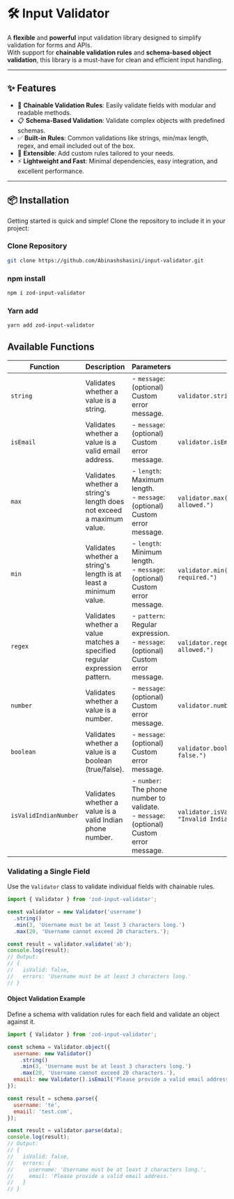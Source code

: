 # 🛠️ Input Validator

A **flexible** and **powerful** input validation library designed to simplify validation for forms and APIs.  
With support for **chainable validation rules** and **schema-based object validation**, this library is a must-have for clean and efficient input handling.

---

## ✨ Features

- 🚀 **Chainable Validation Rules**: Easily validate fields with modular and readable methods.
- 📋 **Schema-Based Validation**: Validate complex objects with predefined schemas.
- ✅ **Built-in Rules**: Common validations like strings, min/max length, regex, and email included out of the box.
- 🔧 **Extensible**: Add custom rules tailored to your needs.
- ⚡ **Lightweight and Fast**: Minimal dependencies, easy integration, and excellent performance.

---

## 📦 Installation

Getting started is quick and simple! Clone the repository to include it in your project:

### Clone Repository

```bash
git clone https://github.com/Abinashshasini/input-validator.git
```

### npm install

```bash
npm i zod-input-validator
```

### Yarn add

```bash
yarn add zod-input-validator
```

## Available Functions

| **Function**          | **Description**                                                           | **Parameters**                                                                              | **Example Usage**                                                                |
| --------------------- | ------------------------------------------------------------------------- | ------------------------------------------------------------------------------------------- | -------------------------------------------------------------------------------- |
| `string`              | Validates whether a value is a string.                                    | - `message`: (optional) Custom error message.                                               | `validator.string("Value must be a string.")`                                    |
| `isEmail`             | Validates whether a value is a valid email address.                       | - `message`: (optional) Custom error message.                                               | `validator.isEmail("Invalid email address.")`                                    |
| `max`                 | Validates whether a string's length does not exceed a maximum value.      | - `length`: Maximum length.<br> - `message`: (optional) Custom error message.               | `validator.max(10, "Maximum 10 characters allowed.")`                            |
| `min`                 | Validates whether a string's length is at least a minimum value.          | - `length`: Minimum length.<br> - `message`: (optional) Custom error message.               | `validator.min(5, "Minimum 5 characters required.")`                             |
| `regex`               | Validates whether a value matches a specified regular expression pattern. | - `pattern`: Regular expression.<br> - `message`: (optional) Custom error message.          | `validator.regex(/^\d+$/, "Only numeric values allowed.")`                       |
| `number`              | Validates whether a value is a number.                                    | - `message`: (optional) Custom error message.                                               | `validator.number("Value must be a number.")`                                    |
| `boolean`             | Validates whether a value is a boolean (true/false).                      | - `message`: (optional) Custom error message.                                               | `validator.boolean("Value must be true or false.")`                              |
| `isValidIndianNumber` | Validates whether a value is a valid Indian phone number.                 | - `number`: The phone number to validate.<br> - `message`: (optional) Custom error message. | `validator.isValidIndianNumber("+919876543210", "Invalid Indian phone number.")` |

### Validating a Single Field

Use the `Validator` class to validate individual fields with chainable rules.

```javascript
import { Validator } from 'zod-input-validator';

const validator = new Validator('username')
  .string()
  .min(3, 'Username must be at least 3 characters long.')
  .max(20, 'Username cannot exceed 20 characters.');

const result = validator.validate('ab');
console.log(result);
// Output:
// {
//   isValid: false,
//   errors: 'Username must be at least 3 characters long.'
// }
```

#### Object Validation Example

Define a schema with validation rules for each field and validate an object against it.

```javascript
import { Validator } from 'zod-input-validator';

const schema = Validator.object({
  username: new Validator()
    .string()
    .min(3, 'Username must be at least 3 characters long.')
    .max(20, 'Username cannot exceed 20 characters.'),
  emaiil: new Validator().isEmail('Please provide a valid email address.'),
});

const result = schema.parse({
  username: 'te',
  emaiil: 'test.com',
});

const result = validator.parse(data);
console.log(result);
// Output:
// {
//   isValid: false,
//   errors: {
//     username: 'Username must be at least 3 characters long.',
//     email: 'Please provide a valid email address.'
//   }
// }
```
